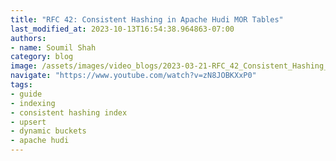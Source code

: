 ```yaml
---
title: "RFC 42: Consistent Hashing in Apache Hudi MOR Tables"
last_modified_at: 2023-10-13T16:54:38.964863-07:00
authors:
- name: Soumil Shah
category: blog
image: /assets/images/video_blogs/2023-03-21-RFC_42_Consistent_Hashing_in_Apache_Hudi_MOR_Tables.png
navigate: "https://www.youtube.com/watch?v=zN8JOBKXxP0"
tags:
- guide
- indexing
- consistent hashing index
- upsert
- dynamic buckets
- apache hudi
---
```

